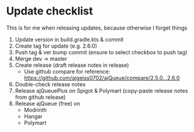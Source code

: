# Update checklist

This is for me when releasing updates, because otherwise I forget things

1. Update version in build.gradle.kts & commit
2. Create tag for update (e.g. 2.6.0)
3. Push tag & ver bump commit (ensure to select checkbox to push tag)
4. Merge dev -> master
5. Create release (draft release notes in release)
    * Use github compare for reference: https://github.com/ajgeiss0702/ajQueue/compare/2.5.0...2.6.0
6. Double-check release notes
7. Release ajQueuePlus on Spigot & Polymart (copy-paste release notes from github release)
8. Release ajQueue (free) on
    * Modrinth
    * Hangar
    * Polymart